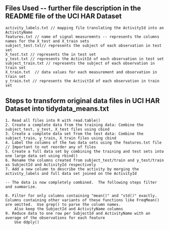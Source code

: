 
## Files Used -- further file description in the README file of the UCI HAR Dataset
	activity_labels.txt // mapping file translating the ActivityId into an ActivityName
	features.txt // name of signal measuremnts -- represents the columns names for the X_test and X_train sets
	subject_test.txt// represents the subject of each observation in test set
	X_test.txt // represents the in test set
	y_test.txt // represents the ActivitId of each observation in test set
	subject_train.txt // represents the subject of each observation in train set
	X_train.txt  // data values for each measurement and observation in train set
	y_train.txt // represents the ActivitId of each observation in train set

	
## Steps to transform original data files in UCI HAR Dataset into tidydata_means.txt
	1. Read all files into R with read.table()
	2. Create a complete data from the training data: Combine the subject_test, y_test, X_test files using cbind
	3. Create a complete data set from the test data: Combine the subject_train, y_train, X_train files using cbind
	4. Label the columns of the two data sets using the features.txt file // Important to not reorder any of files
	5. Create a full data set by combining the training and test sets into one large data set using rbind()
	6. Rename the columns created from subject_test/train and y_test/train as SubjectId and ActivityId respectively
	7. Add a new column to describe the activity by merging the activity_labels and full data set joined on the ActivityId

	-- The data is now completely combined.  The following steps filter and summarize.

	8. Filter for only columns containing "mean()" and "std()" exactly.  Columns containing other variants of these functions like FreqMean() are omitted.  Use grep() to parse the column names.
		Also keep the SubjectId and ActivityName columns
	9. Reduce data to one row per SubjectId and ActivityName with an average of the observations for each feature
		Use ddply()



